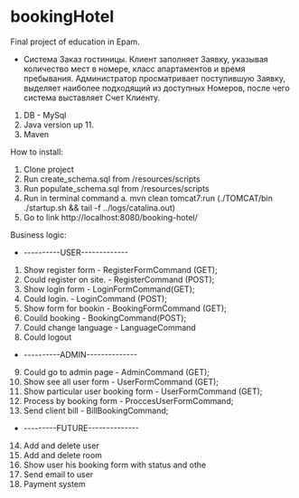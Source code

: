 # bookingHotel
Final project of education in Epam.

- Система Заказ гостиницы. Клиент заполняет Заявку, указывая количество мест в номере, класс апартаментов и время пребывания. 
Администратор просматривает поступившую Заявку, выделяет наиболее подходящий из доступных Номеров, 
после чего система выставляет Счет Клиенту.

1. DB - MySql
2. Java version up 11.
3. Maven

How to install:

1. Clone project
2. Run create_schema.sql from /resources/scripts
3. Run populate_schema.sql from /resources/scripts
4. Run in terminal command a. mvn clean tomcat7:run (./TOMCAT/bin ./startup.sh && tail -f ../logs/catalina.out)
5. Go to link http://localhost:8080/booking-hotel/

Business logic:
- ----------USER-------------
1. Show register form - RegisterFormCommand (GET);
2. Could register on site. - RegisterCommand (POST);
3. Show login form - LoginFormCommand(GET);
4. Could login. - LoginCommand (POST);
5. Show form for bookin - BookingFormCommand (GET);
6. Couild booking - BookingCommand(POST);
7. Could change language - LanguageCommand
8. Could logout
- ----------ADMIN--------------
9.  Could go to admin page - AdminCommand (GET);
10. Show see all user form - UserFormCommand (GET);
11. Show particular user booking form - UserFormCommand (GET); 
12. Process by booking form - ProccesUserFormCommand;
13. Send client bill - BillBookingCommand;
- ---------FUTURE--------------
14. Add and delete user 
15. Add and delete room
16. Show user his booking form with status and othe
17. Send email to user 
18. Payment system
